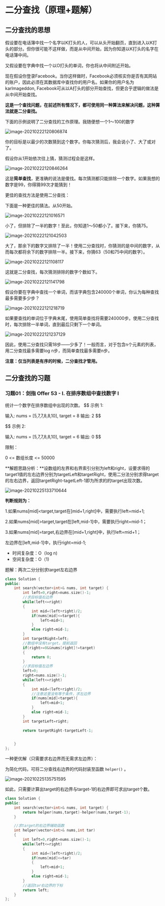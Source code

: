 # 二分查找（原理+题解）

## 二分查找的思想

假设要在电话簿中找一个名字以K打头的人，可以从头开始翻页，直到进入以K打头的部分。但你很可能不这样做，而是从中间开始，因为你知道以K打头的名字在电话簿中间。

又假设要在字典中找一个以O打头的单词，你也将从中间附近开始。

现在假设你登录Facebook。当你这样做时，Facebook必须核实你是否有其网站的账户，因此必须在其数据库中查找你的用户名。如果你的用户名为karlmageddon, Facebook可从以A打头的部分开始查找，但更合乎逻辑的做法是从中间开始查找。

**这是一个查找问题，在前述所有情况下，都可使用同一种算法来解决问题，这种算法就是二分查找。**

下面的示例说明了二分查找的工作原理。我随便想一个1～100的数字

![image-20210222120806874](D:\docsify-demo\docs\二分查找\二分查找.assets\image-20210222120806874.png)

你的目标是以最少的次数猜到这个数字。你每次猜测后，我会说小了、大了或对了。

假设你从1开始依次往上猜，猜测过程会是这样。

![image-20210222120846264](D:\docsify-demo\docs\二分查找\二分查找.assets\image-20210222120846264.png)

这是**简单查找**，更准确的说法是傻找。每次猜测都只能排除一个数字。如果我想的数字是99，你得猜99次才能猜到！

更佳的查找方法是使用二分查找：

下面是一种更佳的猜法。从50开始。

![image-20210222121016571](D:\docsify-demo\docs\二分查找\二分查找.assets\image-20210222121016571.png)

小了，但排除了一半的数字！至此，你知道1～50都小了。接下来，你猜75。

![image-20210222121042503](D:\docsify-demo\docs\二分查找\二分查找.assets\image-20210222121042503.png)

大了，那余下的数字又排除了一半！使用二分查找时，你猜测的是中间的数字，从而每次都将余下的数字排除一半。接下来，你猜63（50和75中间的数字）。

![image-20210222121108117](D:\docsify-demo\docs\二分查找\二分查找.assets\image-20210222121108117.png)

这就是二分查找，每次猜测排除的数字个数如下。

![image-20210222121141798](D:\docsify-demo\docs\二分查找\二分查找.assets\image-20210222121141798.png)

假设你要在字典中查找一个单词，而该字典包含240000个单词，你认为每种查找最多需要多少步？

![image-20210222121218719](D:\docsify-demo\docs\二分查找\二分查找.assets\image-20210222121218719.png)

如果要查找的单词位于字典末尾，使用简单查找将需要240000步。使用二分查找时，每次排除一半单词，直到最后只剩下一个单词。

![image-20210222121237129](D:\docsify-demo\docs\二分查找\二分查找.assets\image-20210222121237129.png)

因此，使用二分查找只需18步——少多了！一般而言，对于包含n个元素的列表，用二分查找最多需要log n步，而简单查找最多需要n步。

**注意：仅当列表是有序的时候，二分查找才管用。**

## 二分查找的习题

### 习题01：剑指 Offer 53 - I. 在排序数组中查找数字 I

统计一个数字在排序数组中出现的次数。
$$
示例 1:

输入: nums = [5,7,7,8,8,10], target = 8
输出: 2
$$

$$
示例 2:

输入: nums = [5,7,7,8,8,10], target = 6
输出: 0
$$

限制：

0 <= 数组长度 <= 50000



**解题思路分析：**设数组的左界和右界索引分别为left和right，设要求得的target1值的左右边界分别为targetLeft和targetRight，使用二分法分别求得target的左右边界，返回targetRight-tagetLeft-1即为所求的的target出现次数。

![image-20210225133710644](D:\docsify-demo\docs\二分查找\二分查找.assets\image-20210225133710644.png)

**判断规则为：**

1.如果nums[mid]<target,target在[mid+1,right]中，需要执行left=mid+1;

2.如果nums[mid]>target,target在[left,mid-1]中，需要执行right=mid-1；

3.如果nums[mid]=target,右边界在[mid+1,right]中，执行left=mid+1；

左边界在[left,mid-1]中，执行right=mid-1;

* 时间复杂度：O（log n)
* 空间复杂度：O（1)

题解：两次二分分别求target左右边界

```C++
class Solution {
public:
    int search(vector<int>& nums, int target) {
        int left=0,right=nums.size()-1;
        //求目标值右边界
        while(left<=right)
        {
            int mid=(left+right)/2;
            if(nums[mid]<=target){
                left=mid+1;
            }
            else right=mid-1;
        }
        int targetRight=left;
        //数组中没有target。提前返回
        if(right>=0&&nums[right]!=target)
        {
            return 0;
        }
        //求目标值左边界
        left=0;
        right=nums.size()-1;
        while(left<=right)
        {
            int mid=(left+right)/2;
            //注意这里没有等于条件，求左边界
            if(nums[mid]<target){
                left=mid+1;
            }
            else right=mid-1;
        }
        int targetLeft=right;
        
        return targetRight-targetLeft-1;
        

    }
};
```

一种更优解（只需要求右边界而无需求左边界）：

为简化代码，可将二分查找右边界的代码封装至函数 `helper()` 。

![image-20210225135751595](D:\docsify-demo\docs\二分查找\二分查找.assets\image-20210225135751595.png)

如此，只需要计算出target的右边界与target-1的右边界即可求出target个数。

```C++
class Solution {
public:
    int search(vector<int>& nums, int target) {
        return helper(nums,target)-helper(nums,target-1);
    }

    //求target的右边界辅助函数
    int helper(vector<int>& nums,int tar)
    {
        int left=0,right=nums.size()-1;
        while(left<=right)
        {
            int mid=(left+right)/2;
            if(nums[mid]<=tar)
            {
                left=mid+1;
            }
            else right=mid-1;
        }
        //返回tar右边界的下标
        return left;
    }
};
```


